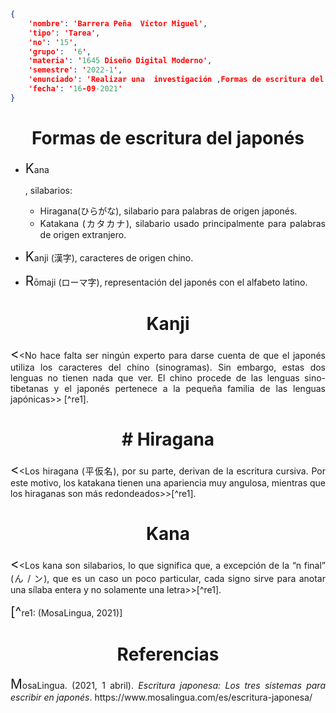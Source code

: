 ```json
{
    'nombre': 'Barrera Peña  Víctor Miguel',
    'tipo': 'Tarea',
    'no': '15',
    'grupo':  '6',
    'materia': '1645 Diseño Digital Moderno',
    'semestre': '2022-1',
    'enunciado': 'Realizar una  investigación ,Formas de escritura del  japonés',
    'fecha': '16-09-2021'
}
```

<style>
    body{
  text-align: justify;
}
    h1{
        font-weight: bold;
        text-align:center;
    }
    p::first-letter{
  font-size: 1.3rem;
}
 a{
  text-decoration: none;
}
</style>


# Formas de escritura del  japonés

- Kana

  , silabarios:

  - Hiragana(ひらがな), silabario para palabras de origen japonés.
  - Katakana (カタカナ), silabario usado principalmente para palabras de origen extranjero.

- Kanji  (漢字), caracteres de origen chino.

- Rōmaji (ローマ字), representación del japonés con el alfabeto latino.

# Kanji

<<No hace falta ser ningún experto para darse cuenta de que el japonés utiliza los caracteres del chino (sinogramas). Sin embargo, estas dos lenguas no tienen nada que ver. El chino procede de las lenguas sino-tibetanas y el japonés pertenece a la pequeña familia de las lenguas japónicas>> [^re1].

# # Hiragana

<<Los hiragana (平仮名), por su parte, derivan de la escritura cursiva. Por este motivo, los katakana tienen una apariencia muy angulosa, mientras que los hiraganas son más redondeados>>[^re1].

# Kana

<<Los kana son silabarios, lo que significa que, a excepción de la “n final” (ん / ン), que es un caso un poco particular, cada signo sirve para anotar una sílaba entera y no solamente una letra>>[^re1].

[^re1: (MosaLingua, 2021)]

# Referencias

MosaLingua. (2021, 1 abril). *Escritura japonesa: Los tres sistemas para escribir en japonés*. https://www.mosalingua.com/es/escritura-japonesa/